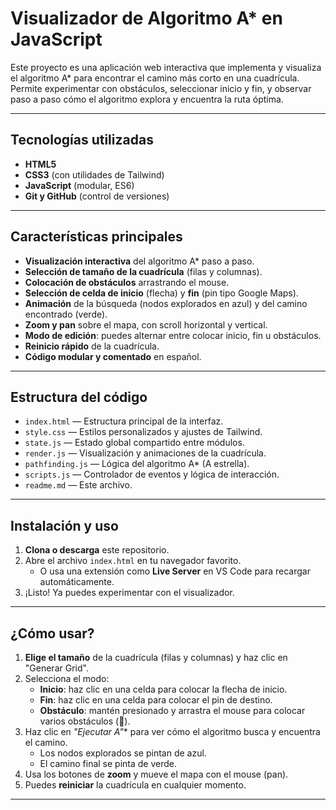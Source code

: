 # Visualizador de Algoritmo A* en JavaScript

Este proyecto es una aplicación web interactiva que implementa y visualiza el algoritmo A* para encontrar el camino más corto en una cuadrícula. Permite experimentar con obstáculos, seleccionar inicio y fin, y observar paso a paso cómo el algoritmo explora y encuentra la ruta óptima.

---

## Tecnologías utilizadas

- **HTML5**
- **CSS3** (con utilidades de Tailwind)
- **JavaScript** (modular, ES6)
- **Git y GitHub** (control de versiones)

---

## Características principales

- **Visualización interactiva** del algoritmo A* paso a paso.
- **Selección de tamaño de la cuadrícula** (filas y columnas).
- **Colocación de obstáculos** arrastrando el mouse.
- **Selección de celda de inicio** (flecha) y **fin** (pin tipo Google Maps).
- **Animación** de la búsqueda (nodos explorados en azul) y del camino encontrado (verde).
- **Zoom y pan** sobre el mapa, con scroll horizontal y vertical.
- **Modo de edición**: puedes alternar entre colocar inicio, fin u obstáculos.
- **Reinicio rápido** de la cuadrícula.
- **Código modular y comentado** en español.

---

## Estructura del código

- `index.html` — Estructura principal de la interfaz.
- `style.css` — Estilos personalizados y ajustes de Tailwind.
- `state.js` — Estado global compartido entre módulos.
- `render.js` — Visualización y animaciones de la cuadrícula.
- `pathfinding.js` — Lógica del algoritmo A* (A estrella).
- `scripts.js` — Controlador de eventos y lógica de interacción.
- `readme.md` — Este archivo.

---

## Instalación y uso

1. **Clona o descarga** este repositorio.
2. Abre el archivo `index.html` en tu navegador favorito.
   - O usa una extensión como **Live Server** en VS Code para recargar automáticamente.
3. ¡Listo! Ya puedes experimentar con el visualizador.

---

## ¿Cómo usar?

1. **Elige el tamaño** de la cuadrícula (filas y columnas) y haz clic en "Generar Grid".
2. Selecciona el modo:
   - **Inicio**: haz clic en una celda para colocar la flecha de inicio.
   - **Fin**: haz clic en una celda para colocar el pin de destino.
   - **Obstáculo**: mantén presionado y arrastra el mouse para colocar varios obstáculos (🚧).
3. Haz clic en **"Ejecutar A*"** para ver cómo el algoritmo busca y encuentra el camino.
   - Los nodos explorados se pintan de azul.
   - El camino final se pinta de verde.
4. Usa los botones de **zoom** y mueve el mapa con el mouse (pan).
5. Puedes **reiniciar** la cuadrícula en cualquier momento.

---

